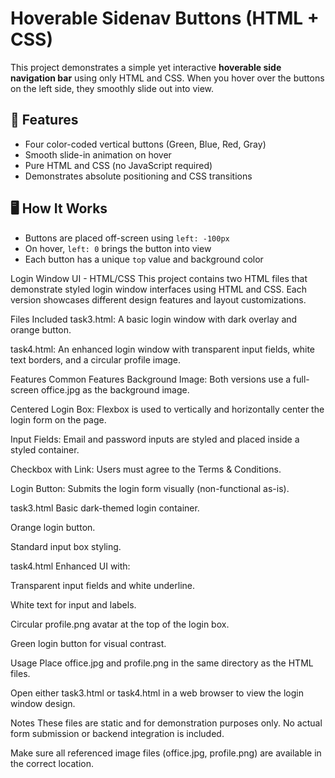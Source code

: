 # Hoverable Sidenav Buttons (HTML + CSS)

This project demonstrates a simple yet interactive **hoverable side navigation bar** using only HTML and CSS. When you hover over the buttons on the left side, they smoothly slide out into view.

## 🚀 Features

- Four color-coded vertical buttons (Green, Blue, Red, Gray)
- Smooth slide-in animation on hover
- Pure HTML and CSS (no JavaScript required)
- Demonstrates absolute positioning and CSS transitions

## 🖥️ How It Works

- Buttons are placed off-screen using `left: -100px`
- On hover, `left: 0` brings the button into view
- Each button has a unique `top` value and background color

Login Window UI - HTML/CSS
This project contains two HTML files that demonstrate styled login window interfaces using HTML and CSS. Each version showcases different design features and layout customizations.

Files Included
task3.html: A basic login window with dark overlay and orange button.

task4.html: An enhanced login window with transparent input fields, white text borders, and a circular profile image.

Features
Common Features
Background Image: Both versions use a full-screen office.jpg as the background image.

Centered Login Box: Flexbox is used to vertically and horizontally center the login form on the page.

Input Fields: Email and password inputs are styled and placed inside a styled container.

Checkbox with Link: Users must agree to the Terms & Conditions.

Login Button: Submits the login form visually (non-functional as-is).

task3.html
Basic dark-themed login container.

Orange login button.

Standard input box styling.

task4.html
Enhanced UI with:

Transparent input fields and white underline.

White text for input and labels.

Circular profile.png avatar at the top of the login box.

Green login button for visual contrast.

Usage
Place office.jpg and profile.png in the same directory as the HTML files.

Open either task3.html or task4.html in a web browser to view the login window design.

Notes
These files are static and for demonstration purposes only. No actual form submission or backend integration is included.

Make sure all referenced image files (office.jpg, profile.png) are available in the correct location.

